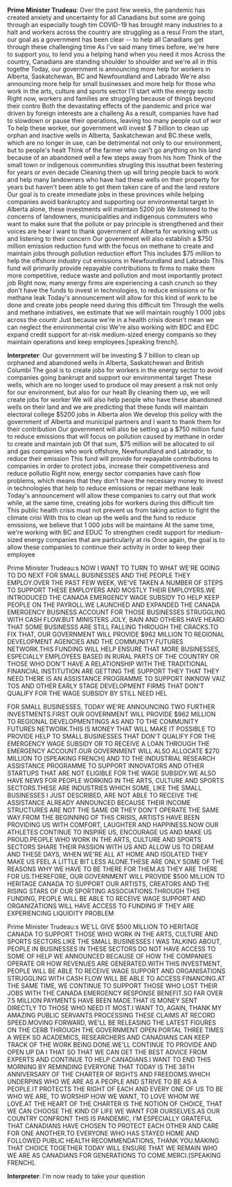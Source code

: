 

**Prime Minister Trudeau**:
Over the past few weeks, the pandemic has created anxiety and uncertainty for all Canadians but some are going through an especially tough tim
COVID-19 has brought many industries to a halt and workers across the country are struggling as a resul
From the start, our goal as a government has been clear -- to help all Canadians get through these challenging time
As I've said many times before, we're here to support you, to lend you a helping hand when you need it mos
Across the country, Canadians are standing shoulder to shoulder and we're all in this togethe
Today, our government is announcing more help for workers in Alberta, Saskatchewan, BC and Newfoundland and Labrado
We're also announcing more help for small businesses and more help for those who work in the arts, culture and sports sector
I'll start with the energy secto
Right now, workers and families are struggling because of things beyond their contro
Both the devastating effects of the pandemic and price war driven by foreign interests are a challeng
As a result, companies have had to slowdown or pause their operations, leaving too many people out of wor
To help these worker, our government will invest $
7 billion to clean up orphan and inactive wells in Alberta, Saskatchewan and BC.these wells, which are no longer in use, can be detrimental not only to our environment, but to people's healt
Think of the farmer who can't go anything on his land because of an abandoned well a few steps away from his hom
Think of the small town or indigenous communities strugling  this issuthat  been festering for years or even decade
Cleaning them up will bring people back to work and help many landowners who have had these wells on their property for years but haven't been able to get them taken care of and the land restore
Our goal is to create immediate jobs in these provinces while helping companies avoid bankruptcy and supporting our environmental target
In Alberta alone, these investments will maintain 5200 job
We listened to the concerns of landowners, municipalities and indigenous commuters who want to make sure that the pollute or pay principle is strengthened and their voices are hear
I want to thank government of Alberta for working with us and listening to their concern
Our government will also establish a $750 million emission reduction fund with the focus on methane to create and maintain jobs through pollution reduction effort
This includes $75 million to help the offshore industry cut emissions in Newfoundland and Labrado
This fund will primarily provide repayable contributions to firms to make them more competitive, reduce waste and pollution and most importantly protect job
Right now, many energy firms are experiencing a cash crunch so they don't have the funds to invest in technologies, to reduce emissions or fix methane leak
Today's announcement will allow for this kind of work to be done and create jobs people need during this difficult tim
Through the wells and methane initiatives, we estimate that we will maintain roughly 1
000 jobs across the countr
Just because we're in a health crisis doesn't mean we can neglect the environmental crisi
We're also working with BDC and EDC  expand credit support for at-risk medium-sized energy companis so they  maintain operations and keep employees.[speaking french].



**Interpreter**:
Our government will be investing $
7 billion to clean up orphaned and abandoned wells in Alberta, Saskatchewan and British Columbi
The goal is to create jobs for workers in the energy sector to avoid companies going bankrupt and support our environmental target
These wells, which are no longer used to produce oil may present a risk not only for our environment, but also for our healt
By cleaning them up, we will create jobs for worker
We will also help people who have these abandoned wells on their land and we are predicting that these funds will maintain electoral college $5200 jobs in Alberta alon
We develop this policy with the government of Alberta and municipal partners and I want to thank them for their contribution
Our government will also be setting up a $750 million fund to reduce emissions that will focus on pollution caused by methane in order to create and maintain job
Of that sum, $75 million will be allocated to oil and gas companies who work offshore, Newfoundland and Labrador, to reduce their emission
This fund will provide for repayable contributions to companies in order to protect jobs, increase their competitiveness and reduce pollutio
Right now, energy sector companies have cash flow problems, which means that they don't have the necessary money to invest in technologies that help to reduce emissions or repair methane leak
Today's announcement will allow these companies to carry out that work while, at the same time, creating jobs for workers during this difficult tim
This public health crisis must not prevent us from taking action to fight the climate crisi
With this  to clean up the wells and the fund to reduce emissions, we believe that 1
000 jobs will be maintaine
At the same time, we're working with BC and EDUC To strengthen credit support for medium-sized energy companies that are particularly at ris
Once again, the goal is to allow these companies to continue their activity in order to keep their employee


Prime Minister Trudeau:s NOW I WANT TO TURN TO WHAT WE'RE GOING TO DO NEXT FOR SMALL BUSINESSES AND THE PEOPLE THEY EMPLOY.OVER THE PAST FEW WEEK, WE'VE TAKEN A NUMBER OF STEPS TO SUPPORT THESE EMPLOYERS AND MOSTLY THEIR EMPLOYERS.WE INTRODUCED THE CANADA EMERGENCY WAGE SUBSIDY TO HELP KEEP PEOPLE ON THE PAYROLL.WE LAUNCHED AND EXPANDED THE CANADA EMERGENCY BUSINESS ACCOUNT FOR THOSE BUSINESSES STRUGGLING WITH CASH FLOW.BUT MINISTERS JOLY, BAIN AND OTHERS HAVE HEARD THAT SOME BUSINESSS ARE STILL FALLING THROUGH THE CRACKS.TO FIX THAT, OUR GOVERNMENT WILL PROVIDE $962 MILLION TO REGIONAL DEVELOPMENT AGENCIES AND THE COMMUNITY FUTURES NETWORK.THIS FUNDING WILL HELP ENSURE THAT MORE BUSINESSES, ESPECIALLY EMPLOYEES BASED IN RURAL PARTS OF THE COUNTRY OR THOSE WHO DON'T HAVE A RELATIONSHIP WITH THE TRADITIONAL FINANCIAL INSTITUTION ARE GETTING THE SUPPORT THEY THAT THEY NEED.THERE IS AN ASSISTANCE PROGRAMME TO SUPPORT INKNOW VAIZ TOS AND OTHER EARLY STAGE DEVELOPMENT FIRMS THAT DON'T QUALIFY FOR THE WAGE SUBSIDY BY STILL NEED HEL


FOR SMALL BUSINESSES, TODAY WE'RE ANNOUNCING TWO FURTHER INVESTMENTS.FIRST OUR GOVERNMENT WILL PROVIDE $962 MILLION TO REGIONAL DEVELOPMENTINGS AS AND TO THE COMMUNITY FUTURES NETWORK.THIS IS MONEY THAT WILL MAKE IT POSSIBLE TO PROVIDE HELP TO SMALL BUSINESSES THAT DON'T QUALIFY FOR THE EMERGENCY WAGE SUBSIDY OR TO RECEIVE A LOAN THROUGH THE EMERGENCY ACCOUNT.OUR GOVERNMENT WILL ALSO ALLOCATE $270 MILLION TO [SPEAKING FRENCH] AND TO THE INDUSTRIAL RESEARCH ASSISTANCE PROGRAMME TO SUPPORT INNOVATORS AND OTHER STARTUPS THAT ARE NOT ELIGIBLE FOR THE WAGE SUBSIDY.WE ALSO HAVE NEWS FOR PEOPLE WORKING IN THE ARTS, CULTURE AND SPORTS SECTORS.THESE ARE INDUSTRIES WHICH SOME, LIKE THE SMALL BUSINESSES I JUST DESCRIBED, ARE NOT ABLE TO RECEIVE THE ASSISTANCE ALREADY ANNOUNCED BECAUSE THEIR INCOME STRUCTURES ARE NOT THE SAME OR THEY DON'T OPERATE THE SAME WAY.FROM THE BEGINNING OF THIS CRISIS, ARTISTS HAVE BEEN PROVIDING US WITH COMFORT, LAUGHTER AND HAPPINESS.NOW OUR ATHLETES CONTINUE TO INSPIRE US, ENCOURAGE US AND MAKE US PROUD.PEOPLE WHO WORK IN THE ARTS, CULTURE AND SPORTS SECTORS SHARE THEIR PASSION WITH US AND ALLOW US TO DREAM AND THESE DAYS, WHEN WE'RE ALL AT HOME AND ISOLATED THEY MAKE US FEEL A LITTLE BIT LESS ALONE.THESE ARE ONLY SOME OF THE REASONS WHY WE HAVE TO BE THERE FOR THEM.AS THEY ARE THERE FOR US.THEREFORE, OUR GOVERNMENT WILL PROVIDE $500 MILLION TO HERITAGE CANADA TO SUPPORT OUR ARTISTS, CREATORS AND THE RISING STARS OF OUR SPORTING ASSOCIATIONS.THROUGH THIS FUNDING, PEOPLE WILL BE ABLE TO RECEIVE WAGE SUPPORT AND ORGANIZATIONS WILL HAVE ACCESS TO FUNDING IF THEY ARE EXPERIENCING LIQUIDITY PROBLEM


Prime Minister Trudeau:s WE'LL GIVE $500 MILLION TO HERITAGE CANADA TO SUPPORT THOSE WHO WORK IN THE ARTS, CULTURE AND SPORTS SECTORS.LIKE THE SMALL BUSINESSES I WAS TALKING ABOUT, PEOPLE IN BUSINESSES IN THESE SECTORS DO NOT HAVE ACCESS TO SOME OF HELP WE ANNOUNCED BECAUSE OF HOW THE COMPANIES OPERATE OR HOW REVENUES ARE GENERATED.WITH THIS INVESTMENT, PEOPLE WILL BE ABLE TO RECEIVE WAGE SUPPORT AND ORGANISATIONS STRUGGLING WITH CASH FLOW WILL BE ABLE TO ACCESS FINANCING.AT THE SAME TIME, WE CONTINUE TO SUPPORT THOSE WHO LOST THEIR JOBS WITH THE CANADA EMERGENCY RESPONSE BENEFIT.SO FAR OVER 7.5 MILLION PAYMENTS HAVE BEEN MADE.THAT IS MONEY SENT DIRECTLY TO THOSE WHO NEED IT MOST.I WANT TO, AGAIN, THANK MY AMAZING PUBLIC SERVANTS PROCESSING THESE CLAIMS AT RECORD SPEED.MOVING FORWARD, WE'LL BE RELEASING THE LATEST FIGURES  ON THE CERB THROUGH THE GOVERNMENT OPEN PORTAL THREE TIMES A WEEK SO ACADEMICS, RESEARCHERS AND CANADIANS CAN KEEP TRACK OF THE WORK BEING DONE.WE'LL CONTINUE TO PROVIDE AND OPEN UP DA I THAT SO THAT WE CAN GET THE BEST ADVICE FROM EXPERTS AND CONTINUE TO HELP CANADIANS.I WANT TO END THIS MORNING BY REMINDING EVERYONE THAT TODAY IS THE 38TH ANNIVERSARY OF THE CHARTER OF RIGHTS AND FREEDOMS.WHICH UNDERPINS WHO WE ARE AS A PEOPLE AND STRIVE TO BE AS A PEOPLE.IT PROTECTS THE RIGHT OF EACH AND EVERY ONE OF US TO BE WHO WE ARE, TO WORSHIP HOW WE WANT, TO LOVE WHOM WE LOVE.AT THE HEART OF THE CHARTER IS THE NOTION OF CHOICE, THAT WE CAN CHOOSE THE KIND OF LIFE WE WANT FOR OURSELVES.AS OUR COUNTRY CONFRONT THIS IS PANDEMIC, I'M ESPECIALLY GRATEFUL THAT CANADIANS HAVE CHOSEN TO PROTECT EACH OTHER AND CARE FOR ONE ANOTHER.TO EVERYONE WHO HAS STAYED HOME AND FOLLOWED PUBLIC HEALTH RECOMMENDATIONS, THANK YOU.MAKING THAT CHOICE TOGETHER TODAY WILL ENSURE THAT WE REMAIN WHO WE ARE AS CANADIANS FOR GENERATIONS TO COME.MERCI.[SPEAKING FRENCH].



**Interpreter**:
I'm now ready to take your question